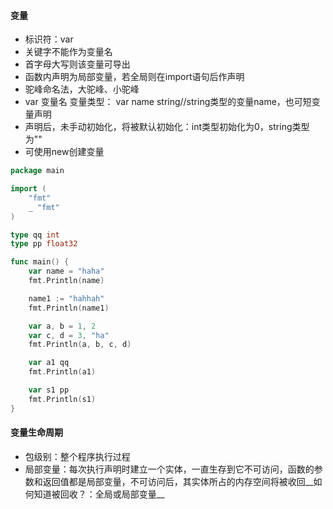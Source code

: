 #### 变量
  - 标识符：var
  - 关键字不能作为变量名
  - 首字母大写则该变量可导出
  - 函数内声明为局部变量，若全局则在import语句后作声明
  - 驼峰命名法，大驼峰、小驼峰
  - var 变量名 变量类型： var name string//string类型的变量name，也可短变量声明
  - 声明后，未手动初始化，将被默认初始化：int类型初始化为0，string类型为""
  - 可使用new创建变量
  
```  Go
package main

import (
	"fmt"
	_ "fmt"
)

type qq int
type pp float32

func main() {
	var name = "haha"
	fmt.Println(name)

	name1 := "hahhah"
	fmt.Println(name1)

	var a, b = 1, 2
	var c, d = 3, "ha"
	fmt.Println(a, b, c, d)

	var a1 qq
	fmt.Println(a1)

	var s1 pp
	fmt.Println(s1)
}
```

#### 变量生命周期
- 包级别：整个程序执行过程
- 局部变量：每次执行声明时建立一个实体，一直生存到它不可访问，函数的参数和返回值都是局部变量，不可访问后，其实体所占的内存空间将被收回__如何知道被回收？：全局或局部变量__
